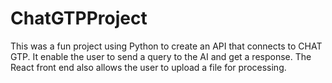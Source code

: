 # ChatGTPProject
This was a fun project using Python to create an API that connects to CHAT GTP.  It enable the user to send a query to the AI and get a response.  The React front end also allows the user to upload a file for processing.
